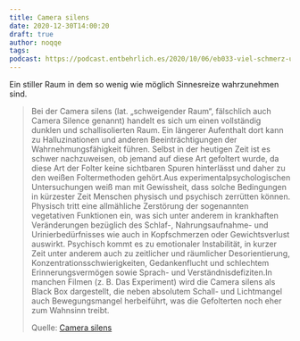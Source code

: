 ```yaml
---
title: Camera silens
date: 2020-12-30T14:00:20
draft: true
author: noqqe
tags:
podcast: https://podcast.entbehrlich.es/2020/10/06/eb033-viel-schmerz-und-leid/
---
```


Ein stiller Raum in dem so wenig wie möglich Sinnesreize wahrzunehmen sind.

> Bei der Camera silens (lat. „schweigender Raum“, fälschlich auch Camera
> Silence genannt) handelt es sich um einen vollständig dunklen und
> schallisolierten Raum. Ein längerer Aufenthalt dort kann zu Halluzinationen
> und anderen Beeinträchtigungen der Wahrnehmungsfähigkeit führen. Selbst in der
> heutigen Zeit ist es schwer nachzuweisen, ob jemand auf diese Art gefoltert
> wurde, da diese Art der Folter keine sichtbaren Spuren hinterlässt und daher
> zu den weißen Foltermethoden gehört.Aus experimentalpsychologischen
> Untersuchungen weiß man mit Gewissheit, dass solche Bedingungen in kürzester
> Zeit Menschen physisch und psychisch zerrütten können. Physisch tritt eine
> allmähliche Zerstörung der sogenannten vegetativen Funktionen ein, was sich
> unter anderem in krankhaften Veränderungen bezüglich des Schlaf-,
> Nahrungsaufnahme- und Urinierbedürfnisses wie auch in Kopfschmerzen oder
> Gewichtsverlust auswirkt. Psychisch kommt es zu emotionaler Instabilität, in
> kurzer Zeit unter anderem auch zu zeitlicher und räumlicher Desorientierung,
> Konzentrationsschwierigkeiten, Gedankenflucht und schlechtem
> Erinnerungsvermögen sowie Sprach- und Verständnisdefiziten.In manchen Filmen
> (z. B. Das Experiment) wird die Camera silens als Black Box dargestellt, die
> neben absolutem Schall- und Lichtmangel auch Bewegungsmangel herbeiführt, was
> die Gefolterten noch eher zum Wahnsinn treibt.
>
> Quelle: [Camera silens](https://de.wikipedia.org/wiki/Camera_silens)
